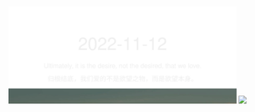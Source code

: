 <!-- [START DAILY SAYING] -->
<!-- Please keep comment here to allow auto-update -->
<p align="center">
  <img src="assets/daily-saying/2022-11-12.svg" height="196"/>
  <img src="https://dots365.herokuapp.com?d=2022-11-12" height="196"/>
</p>
<!-- [END DAILY SAYING] -->

<!-- <p align="center">
<img alt="profile views" src="https://komarev.com/ghpvc/?username=bubkoo&color=brightgreen&style=flat-square&label=PROFILE+VIEWS" />
</p> -->

